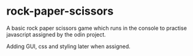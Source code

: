 # rock-paper-scissors

A basic rock paper scissors game which runs in the console to practise javascript assigned by the odin project.

Adding GUI, css and styling later when assigned.